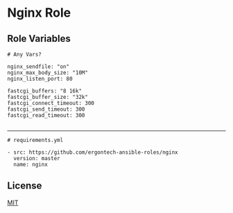 Nginx Role
=========


Role Variables
--------------

```
# Any Vars?

nginx_sendfile: "on"
nginx_max_body_size: "10M"
nginx_listen_port: 80

fastcgi_buffers: "8 16k"
fastcgi_buffer_size: "32k"
fastcgi_connect_timeout: 300
fastcgi_send_timeout: 300
fastcgi_read_timeout: 300


```

----------------

```
# requirements.yml

- src: https://github.com/ergontech-ansible-roles/nginx
  version: master
  name: nginx
```

License
-------

[MIT](LICENSE)